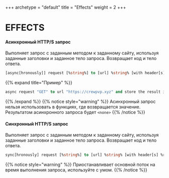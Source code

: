 +++
archetype = "default"
title = "Effects"
weight = 2
+++
# EFFECTS
#### Асинхронный HTTP/S запрос
Выполняет запрос с заданным методом к заданному сайту, используя заданные заголовки и заданное тело запроса. Возвращает код и тело ответа.
```vb
[async[hronously]] request [%string%] to [url] %string% [with header[s] %request properties%] [(and|with) body %string%] [and store [[the] (body|result) in %object%] [and] [code in %object%]]
```

{{% expand title="Пример" %}}
```vb
async request "GET" to url "https://crewpvp.xyz" and store the result in {_data} and code in {_code}
```
{{% /expand %}}
{{% notice style="warning" %}}
Асинхронный запрос нельзя использовать в функциях, где возвращается значение. Результатом асинхронного запроса будет `<none>` 
{{% /notice %}}

#### Синхронный HTTP/S запрос
Выполняет запрос с заданным методом к заданному сайту, используя заданные заголовки и заданное тело запроса. Возвращает код и тело ответа.
```vb
sync[hronously] request [%string%] to [url] %string% [with header[s] %request properties%] [(and|with) body %string%] [and store [[the] (body|result) in %object%] [and] [code in %object%]]
```

{{% notice style="warning" %}}
Приостанавливает основной поток на время выполнения запроса, используйте с умом.
{{% /notice %}}
